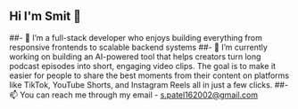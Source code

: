 ## Hi I'm Smit 👋

##- 🧩 I’m a full-stack developer who enjoys building everything from responsive frontends to scalable backend systems
##- 🔭 I’m currently working on building an AI-powered tool that helps creators turn long podcast episodes into short, engaging video clips. The goal is to make it easier for people to share the best moments from their content on platforms like TikTok, YouTube Shorts, and Instagram Reels all in just a few clicks.
##- 📫 You can reach me through my email - s.patel162002@gmail.com


